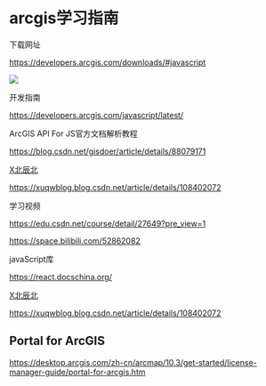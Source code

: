 # arcgis学习指南

下载网址

https://developers.arcgis.com/downloads/#javascript

![](D:\workspaces\git\github\KnowledgePoints\notes\acgis-webjs\images\acg-01.png)



开发指南

https://developers.arcgis.com/javascript/latest/



ArcGIS API For JS官方文档解析教程

https://blog.csdn.net/gisdoer/article/details/88079171



[X北辰北](https://xuqwblog.blog.csdn.net/)

https://xuqwblog.blog.csdn.net/article/details/108402072



学习视频

https://edu.csdn.net/course/detail/27649?pre_view=1

https://space.bilibili.com/52862082

javaScript库

https://react.docschina.org/



[X北辰北](https://xuqwblog.blog.csdn.net/)

https://xuqwblog.blog.csdn.net/article/details/108402072



## Portal for ArcGIS

https://desktop.arcgis.com/zh-cn/arcmap/10.3/get-started/license-manager-guide/portal-for-arcgis.htm